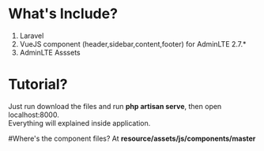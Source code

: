 # What's Include?
1. Laravel
2. VueJS component (header,sidebar,content,footer) for AdminLTE 2.7.*
3. AdminLTE Asssets

# Tutorial?
Just run download the files and run **php artisan serve**, then open localhost:8000.<br/>
Everything will explained inside application.

#Where's the component files?
At <b>resource/assets/js/components/master</b>
